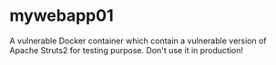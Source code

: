 # mywebapp01
A vulnerable Docker container which contain a vulnerable version of Apache Struts2 for testing purpose. Don't use it in production!
